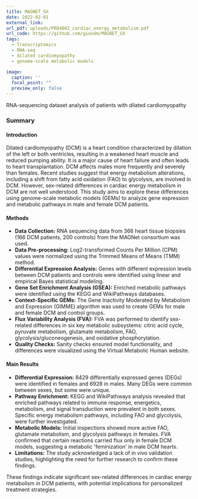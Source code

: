 ```yaml
---
title: MAGNET_GX
date: 2022-02-01
external_link: 
url_pdf: uploads/PRO4002_cardiac_energy_metabolism.pdf
url_code: https://github.com/gioodm/MAGNET_GX
tags:
  - Transcriptomics
  - RNA-seq
  - dilated cardiomyopathy
  - genome-scale metabolic models

image:
  caption: ''
  focal_point: ""
  preview_only: false
---
```


RNA-sequencing dataset analysis of patients with dilated cardiomyopathy

### Summary
  
#### Introduction
Dilated cardiomyopathy (DCM) is a heart condition characterized by dilation of the left or both ventricles, resulting in a weakened heart muscle and reduced pumping ability. It is a major cause of heart failure and often leads to heart transplantation. DCM affects males more frequently and severely than females. Recent studies suggest that energy metabolism alterations, including a shift from fatty acid oxidation (FAO) to glycolysis, are involved in DCM. However, sex-related differences in cardiac energy metabolism in DCM are not well understood. This study aims to explore these differences using genome-scale metabolic models (GEMs) to analyze gene expression and metabolic pathways in male and female DCM patients.

#### Methods
- **Data Collection:** RNA sequencing data from 366 heart tissue biopsies (166 DCM patients, 200 controls) from the MAGNet consortium was used.
- **Data Pre-processing:** Log2-transformed Counts Per Million (CPM) values were normalized using the Trimmed Means of Means (TMM) method.
- **Differential Expression Analysis:** Genes with different expression levels between DCM patients and controls were identified using linear and empirical Bayes statistical modeling.
- **Gene Set Enrichment Analysis (GSEA):** Enriched metabolic pathways were identified using the KEGG and WikiPathways databases.
- **Context-Specific GEMs:** The Gene Inactivity Moderated by Metabolism and Expression (GIMME) algorithm was used to create GEMs for male and female DCM and control groups.
- **Flux Variability Analysis (FVA):** FVA was performed to identify sex-related differences in six key metabolic subsystems: citric acid cycle, pyruvate metabolism, glutamate metabolism, FAO, glycolysis/gluconeogenesis, and oxidative phosphorylation.
- **Quality Checks:** Sanity checks ensured model functionality, and differences were visualized using the Virtual Metabolic Human website.

#### Main Results
- **Differential Expression:** 8429 differentially expressed genes (DEGs) were identified in females and 6928 in males. Many DEGs were common between sexes, but some were unique.
- **Pathway Enrichment:** KEGG and WikiPathways analysis revealed that enriched pathways related to immune response, energetics, metabolism, and signal transduction were prevalent in both sexes. Specific energy metabolism pathways, including FAO and glycolysis, were further investigated.
- **Metabolic Models:** Initial inspections showed more active FAO, glutamate metabolism, and glycolysis pathways in females. FVA confirmed that certain reactions carried flux only in female DCM models, suggesting a metabolic 'feminization' in male DCM hearts.
- **Limitations:** The study acknowledged a lack of in vivo validation studies, highlighting the need for further research to confirm these findings.

These findings indicate significant sex-related differences in cardiac energy metabolism in DCM patients, with potential implications for personalized treatment strategies.

